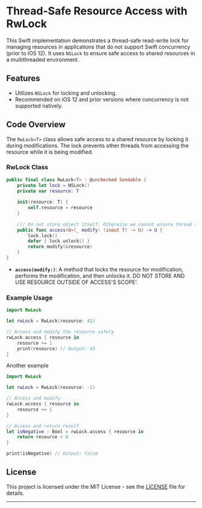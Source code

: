 
# Thread-Safe Resource Access with RwLock

This Swift implementation demonstrates a thread-safe read-write lock for managing resources in applications that do not support Swift concurrency (prior to iOS 12). It uses `NSLock` to ensure safe access to shared resources in a multithreaded environment.

## Features

- Utilizes `NSLock` for locking and unlocking.
- Recommended on iOS 12 and prior versions where concurrency is not supported natively.

## Code Overview

The `RwLock<T>` class allows safe access to a shared resource by locking it during modifications. The lock prevents other threads from accessing the resource while it is being modified.

### RwLock Class

```swift
public final class RwLock<T> : @unchecked Sendable {
    private let lock = NSLock()
    private var resource: T
    
    init(resource: T) {
        self.resource = resource
    }
    
    /// Do not store object itself. Otherwise we cannot ensure thread safety.
    public func access<U>(_ modify: (inout T) -> U) -> U {
        lock.lock()
        defer { lock.unlock() }
        return modify(&resource)
    }
}
```
- **`access(modify:)`**: A method that locks the resource for modification, performs the modification, and then unlocks it. DO NOT STORE AND USE RESOURCE OUTSIDE OF ACCESS'S SCOPE'.

### Example Usage

```swift
import RwLock

let rwLock = RwLock(resource: 42)

// Access and modify the resource safely
rwLock.access { resource in
    resource += 1
    print(resource) // Output: 43
}


```

Another example

```swift
import RwLock

let rwLock = RwLock(resource: -1)

// Access and modify
rwLock.access { resource in
    resource += 1
}

// Access and return result
let isNegative : Bool = rwLock.access { resource in
    return resource < 0
}

print(isNegative) // Output: false
```

## License

This project is licensed under the MIT License - see the [LICENSE](LICENSE) file for details.

---
